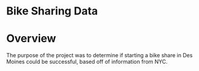 # Bike Sharing Data

# Overview
  
  The purpose of the project was to determine if starting a bike share in Des Moines could be successful, based off of information from NYC.

